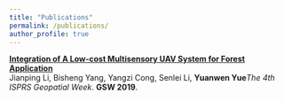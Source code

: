 ```yaml
---
title: "Publications"
permalink: /publications/
author_profile: true
---
```


<b>[Integration of A Low-cost Multisensory UAV System for Forest Application](https://www.int-arch-photogramm-remote-sens-spatial-inf-sci.net/XLII-2-W13/1027/2019/)</b> <br> Jianping Li, Bisheng Yang, Yangzi Cong, Senlei Li, <b>Yuanwen Yue</b><i>The 4th ISPRS Geopatial Week</i>. <b>GSW 2019</b>.